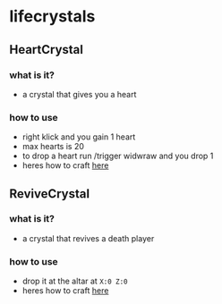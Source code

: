 # lifecrystals

## HeartCrystal

### what is it?
- a crystal that gives you a heart

### how to use
- right klick and you gain 1 heart
- max hearts is 20
- to drop a heart run /trigger widwraw and you drop 1
- heres how to craft [here](recipies?id=HeartCrystal)

## ReviveCrystal

### what is it?
- a crystal that revives a death player

### how to use
- drop it at the altar at ```X:0 Z:0```
- heres how to craft [here](recipies?id=ReviveCrystal)